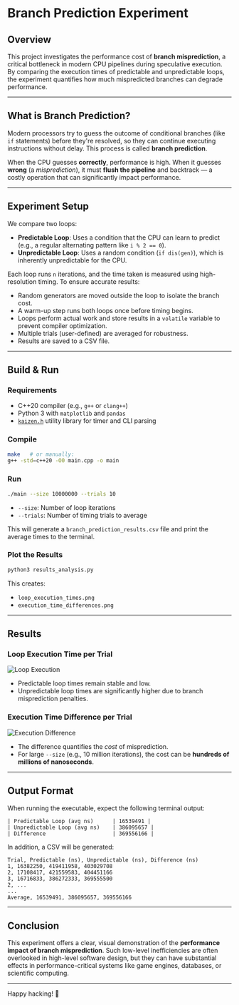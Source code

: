 # Branch Prediction Experiment

## Overview
This project investigates the performance cost of **branch misprediction**, a critical bottleneck in modern CPU pipelines during speculative execution. By comparing the execution times of predictable and unpredictable loops, the experiment quantifies how much mispredicted branches can degrade performance.

---

## What is Branch Prediction?
Modern processors try to guess the outcome of conditional branches (like `if` statements) before they're resolved, so they can continue executing instructions without delay. This process is called **branch prediction**.

When the CPU guesses **correctly**, performance is high.
When it guesses **wrong** (a *misprediction*), it must **flush the pipeline** and backtrack — a costly operation that can significantly impact performance.

---

## Experiment Setup
We compare two loops:

- **Predictable Loop**: Uses a condition that the CPU can learn to predict (e.g., a regular alternating pattern like `i % 2 == 0`).
- **Unpredictable Loop**: Uses a random condition (`if dis(gen)`), which is inherently unpredictable for the CPU.

Each loop runs `n` iterations, and the time taken is measured using high-resolution timing. To ensure accurate results:

- Random generators are moved outside the loop to isolate the branch cost.
- A warm-up step runs both loops once before timing begins.
- Loops perform actual work and store results in a `volatile` variable to prevent compiler optimization.
- Multiple trials (user-defined) are averaged for robustness.
- Results are saved to a CSV file.

---

## Build & Run

### Requirements
- C++20 compiler (e.g., `g++` or `clang++`)
- Python 3 with `matplotlib` and `pandas`
- [`kaizen.h`](https://github.com/heinsaar/kaizen) utility library for timer and CLI parsing

### Compile
```bash
make   # or manually:
g++ -std=c++20 -O0 main.cpp -o main
```

### Run
```bash
./main --size 10000000 --trials 10
```

- `--size`: Number of loop iterations
- `--trials`: Number of timing trials to average

This will generate a `branch_prediction_results.csv` file and print the average times to the terminal.

### Plot the Results
```bash
python3 results_analysis.py
```
This creates:
- `loop_execution_times.png`
- `execution_time_differences.png`

---

## Results

### Loop Execution Time per Trial
![Loop Execution]([loop_execution_times.png](https://github.com/zgrigoryan/branch_prediction_experiment/blob/main/loop_execution_time.png))

- Predictable loop times remain stable and low.
- Unpredictable loop times are significantly higher due to branch misprediction penalties.

### Execution Time Difference per Trial
![Execution Difference]([execution_time_differences.png](https://github.com/zgrigoryan/execution_time_differences/blob/main/loop_execution_time.png))

- The difference quantifies the *cost* of misprediction.
- For large `--size` (e.g., 10 million iterations), the cost can be **hundreds of millions of nanoseconds**.

---

## Output Format
When running the executable, expect the following terminal output:

```
| Predictable Loop (avg ns)      | 16539491 |
| Unpredictable Loop (avg ns)    | 386095657 |
| Difference                     | 369556166 |
```

In addition, a CSV will be generated:
```
Trial, Predictable (ns), Unpredictable (ns), Difference (ns)
1, 16382250, 419411958, 403029708
2, 17108417, 421559583, 404451166
3, 16716833, 386272333, 369555500
2, ...
...
Average, 16539491, 386095657, 369556166
```

---

## Conclusion
This experiment offers a clear, visual demonstration of the **performance impact of branch misprediction**. Such low-level inefficiencies are often overlooked in high-level software design, but they can have substantial effects in performance-critical systems like game engines, databases, or scientific computing.

---

Happy hacking! 🚀
